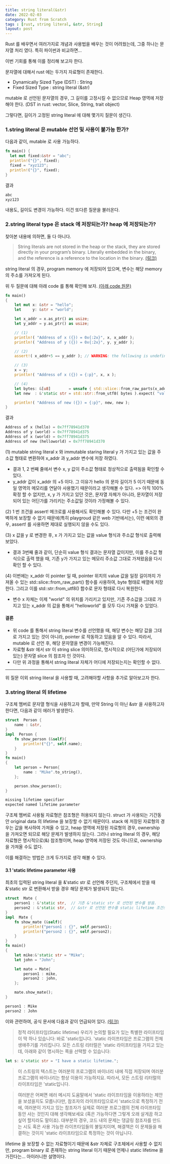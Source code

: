 ```yaml
---
title: string literal(&str)
date: 2022-02-03
category: Rust from Scratch
tags : [rust, string literal, &str, String]
layout: post
---
```


Rust 를 배우면서 여러가지로 개념과 사용법을 배우는 것이 어려웠는데, 그중 하나는 문자열 처리 였다. 특히 파이썬과 비교하면...

이번 기회를 통해 이를 정리해 보고자 한다.

문자열에 대해서 rust 에는 두가지 자료형이 존재한다.

* Dynamically Sized Type (DST) : String
* Fixed Sized Type : string literal (&str)

mutable 로 선언된 문자열의 경우, 그 길이를 고정시킬 수 없으므로 Heap 영역에 저장해야 한다.  (DST in rust: vector, Slice, String, trait object)

그렇다면, 길이가 고정된 string literal 에 대해 몇가지 질문이 생긴다.

### 1.string literal 은 mutable 선언 및 사용이 불가능 한가?

다음과 같이, mutable 로 사용 가능하다.  

```rust
fn main() {
  let mut fixed:&str = "abc";
  println!("{}", fixed);
  fixed = "xyz123";
  println!("{}", fixed);
}
```
결과
```rust
abc   
xyz123
```
내용도, 길이도 변경이 가능하다. 이건 또다른 질문을 불러온다.

### 2.string literal type 은 stack 에 저장되는가? heap 에 저장되는가?

찾아본 내용에 의하면, 둘 다 아니다.

>String literals are not stored in the heap or the stack, they are stored directly in your program’s binary. Literally embedded in the binary, and the reference is a reference to the location in the binary. [(링크)](https://users.rust-lang.org/t/str-string-literals/29635)

string literal 의 경우, program memory 에 저장되어 있으며, 변수는 해당 memory 의 주소를 가져오게 된다.

위 두 질문에 대해 아래 code 를 통해 확인해 보자. [(아래 code 원문)](https://users.rust-lang.org/t/why-am-i-able-to-mutate-a-string-literal/39778/16)

```rust
fn main()
{
    let mut x: &str = "hello";
    let     y: &str = "world";

    let x_addr = x.as_ptr() as usize;
    let y_addr = y.as_ptr() as usize;

    // (1)
    println!( "Address of x ({}) = 0x{:2x}", x, x_addr );
    println!( "Address of y ({}) = 0x{:2x}", y, y_addr );

    // (2)
    assert!( x_addr+5 == y_addr ); // WARNING: the following is undefined behavior.   

    // (3)
    x = y;
    println!( "Address of x ({}) = {:p}", x, x );

    // (4)
    let bytes: &[u8]        = unsafe { std::slice::from_raw_parts(x_addr as *const u8, 10 ) };
    let new  : &'static str = std::str::from_utf8( bytes ).expect( "valid UTF" );

    println!( "Address of new ({}) = {:p}", new, new );
}
```
결과
```rust
Address of x (hello) = 0x7ff78941d370      
Address of y (world) = 0x7ff78941d375       
Address of x (world) = 0x7ff78941d375       
Address of new (helloworld) = 0x7ff78941d370
```
  (1) mutable string literal x 와 immutable staring literal y 가 가지고 있는 값을 주소값 형태로 변환하여 x_addr 과 y_addr 변수에 저장 하였다.


  * 결과 1, 2 번째 줄에서 변수 x, y 값이 주소값 형태로 정상적으로 출력됨을 확인할 수 있다.
  * y_addr 값이 x_addr 의 +5 이다. 그 이유가 hello 의 문자 길이가 5 이기 때문에 동일 영역의 메모리를 연달아 사용했기 때문이라고 생각해볼 수 있다.
  => 아직 100% 확정 할 수 없지만, x, y 가 가지고 있던 것은, 문자열 자체가 아니라, 문자열이 저장되어 있는 어딘가를 가리키는 주소값일 것이라 가정해볼 수 있다.

  (2) 1 번 조건을 assert! 메크로를 사용해서도 확인해볼 수 있다. 다만 +5 는 조건이 완벽하게 보장할 수 없기 때문에(특히 playgroud 같은 web 기반에서는), 이런 예외의 경우, assert! 를 사용하면 제대로 실행되지 않을 수도 있다.

  (3) x 값을 y 로 변경한 후, x 가 가지고 있는 값을 value 형식과 주소값 형식로 출력해 보았다.


  * 결과 3번째 줄과 같이, 단순히 value 형식 결과는 문자열 값이지만, 이를 주소값 형식으로 출력 했을 때, 기존 y가 가지고 있는 메모리 주소값 그대로 가져왔음을 다시 확인 할 수 있다.

  (4) 이번에는 x_addr 이 pointer 일 때, pointer 위치의 value 값을  일정 길이까지 가져올 수 있는 std::slice::from_raw_part() 함수를 사용하여, byte 형태로 배열에 저장한다. 그리고 이를 std::str::from_utf8() 함수로 문자 형태로 다시 복원한다.


  * 변수 x 자체는 이제 "world" 의 위치를 가리키고 있지만, 기존 주소값을 그대로 가지고 있는 x_addr 의 값을 통해서 "helloworld" 를 모두 다시 가져올 수 있었다.

#### 결론
 * 위 code 를 통해서 string literal 변수를 선언했을 때, 해당 변수는 해당 값을 그대로 가지고 있는 것이 아니라, pointer 로 작동하고 있음을 알 수 있다. 따라서, mutable 로 선언 후, 해당 문자열을 변경이 가능해진다.
 * 자료형 &str 에서 str 이 string slice 의미하므로, 명시적으로 (어딘가에 저장되어 있는) 문자열 slice 의 참조자 인 것이다.  
 * 다만 위 과정을 통해서 string literal 자체가 어디에 저장되는지는 확인할 수 없다.

-----------------------------------------------------------------------
위 질문 이외 string literal 을 사용할 때, 고려해야할 사항을 추가로 알아보고자 한다.

### 3.string literal 의 lifetime

구조체 멤버로 문자열 형식을 사용하고자 할때, 만약 String 이 아닌 &str 을 사용하고자 한다면, 다음과 같이 에러가 발생한다.

```rust
struct  Person {
    name : &str,
}
impl  Person {
    fn show_person (&self){
        println!("{}", self.name);
    }
}
fn main()
{
    let person = Person{
        name : "Mike".to_string(),
    };

    person.show_person();
}
```
```rust
missing lifetime specifier
expected named lifetime parameter
```
구조체 멤버로 사용될 자료형은 참조형은 허용되지 않는다. struct 가 사용되는 기간동안 original data 의 lifetime 을 보장할 수 없기 때문이다.
stack 에 저장된 자료형의 경우는 값을 복사하여 가져올 수 있고, heap 영역에 저장된 자료형의 경우, ownership 을 가져오면 되므로 해당 문제가 발생하지 않는다. 그러나 string literal 의 경우, 해당 자료형은 명시적으로(&) 참조형이며, heap 영역에 저장된 것도 아니므로, ownership 을 가져올 수도 없다.

이를 해결하는 방법은 크게 두가지로 생각 해볼 수 있다.

#### 3.1 'static lifetime parameter 사용

최초의 입력된 string literal 을 &'static str 로 선언해 주던지, 구조체에서 받을 때 &'static str 로 변환해서 받을 경우 해당 문제가 발생되지 않는다.
```rust
struct  Mate {
    person1 : &'static str,  // 기존 &'static str 로 선언된 변수를 받음.
    person2 : &'static str,  // &str 로 선언된 변수를 static lifetime 조건으로 받음
}
impl  Mate {
    fn show_mate (&self){
        println!("person1 : {}", self.person1);
        println!("person2 : {}", self.person2);
    }
}
fn main()
{
    let mike:&'static str = "Mike";
    let john = "John";

    let mate = Mate{
        person1 : mike,
        person2 : john,
    };

    mate.show_mate();
}
```
```rust
person1 : Mike
person2 : John
```


이와 관련하여, 공식 문서에 다음과 같이 언급되어 있다. [(링크)](https://rinthel.github.io/rust-lang-book-ko/ch10-03-lifetime-syntax.html)

>정적 라이프타임(Static lifetime)
우리가 논의할 필요가 있는 특별한 라이프타임이 딱 하나 있습니다: 바로 'static입니다. 'static 라이프타임은 프로그램의 전체 생애주기를 가리킵니다. 모든 스트링 리터럴은 'static 라이프타임을 가지고 있는데, 아래와 같이 명시하는 쪽을 선택할 수 있습니다:

```rust
let s: &'static str = "I have a static lifetime.";
```
>이 스트링의 텍스트는 여러분의 프로그램의 바이너리 내에 직접 저장되며 여러분 프로그램의 바이너리는 항상 이용이 가능하지요. 따라서, 모든 스트링 리터럴의 라이프타임은 'static입니다.

> 여러분은 어쩌면 에러 메시지 도움말에서 'static 라이프타임을 이용하라는 제안을 보셨을지도 모릅니다만, 참조자의 라이프타임으로서 'static으로 특정하기 전에, 여러분이 가지고 있는 참조자가 실제로 여러분 프로그램의 전체 라이프타임 동안 사는 것인지 대해 생각해보세요 (혹은 가능하다면 그렇게 오래 살게끔 하고 싶어 할지라도 말이죠). 대부분의 경우, 코드 내의 문제는 댕글링 참조자를 만드는 시도 혹은 사용 가능한 라이프타임들의 불일치이며, 해결책은 이 문제들을 해결하는 것이지 'static 라이프타임으로 특정하는 것이 아닙니다.



lifetime 을 보장할 수 없는 자료형이기 때문에 &str 자체로 구조체에서 사용할 수 없지만, program binary 로 존재하는 string literal 이기 때문에 언제나 static lifetime 을 가진다는... 아이러니한 설명이다.
